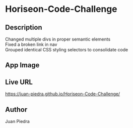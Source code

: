 # Horiseon-Code-Challenge

## Description
Changed multiple divs in proper semantic elements
<br/>
Fixed a broken link in nav
<br/>
Grouped identical CSS styling selectors to consolidate code
## App Image

## Live URL
https://juan-piedra.github.io/Horiseon-Code-Challenge/
## Author
Juan Piedra